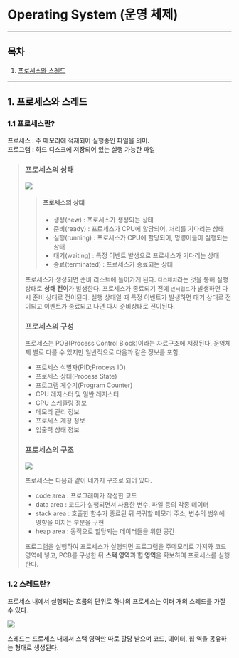 # Operating System (운영 체제)

---

## 목차

1. [프로세스와 스레드](#1-프로세스와-스레드)

---

## 1. 프로세스와 스레드

### 1.1 프로세스란?

프로세스 : 주 메모리에 적재되어 실행중인 파일을 의미.<br>프로그램 : 하드 디스크에 저장되어 있는 실행 가능한 파일

> ### 프로세스의 상태
>
> ![](https://miro.medium.com/max/652/0*g5eqOhLlurGLIz_3.jpg)
>
> > #### 프로세스의 상태
> >
> > - 생성(new) : 프로세스가 생성되는 상태
> > - 준비(ready) : 프로세스가 CPU에 할당되어, 처리를 기다리는 상태
> > - 실행(running) : 프로세스가 CPU에 할당되어, 명령어들이 실행되는 상태
> > - 대기(waiting) : 특정 이벤트 발생으로 프로세스가 기다리는 상태
> > - 종료(terminated) : 프로세스가 종료되는 상태
>
> 프로세스가 생성되면 준비 리스트에 들어가게 된다. ``디스패치``라는 것을 통해 실행 상태로 **상태 전이**가 발생한다. 프로세스가 종료되기 전에 ``인터럽트``가 발생하면 다시 준비 상태로 전이된다. 실행 상태일 때 특정 이벤트가 발생하면 대기 상태로 전이되고 이벤트가 종료되고 나면 다시 준비상태로 전이된다.
>
> ### 프로세스의 구성
>
> 프로세스는 POB(Process Control Block)이라는 자료구조에 저장된다. 운영체제 별로 다를 수 있지만 일반적으로 다음과 같은 정보를 포함.
>
> - 프로세스 식별자(PID;Process ID)
> - 프로세스 상태(Process State)
> - 프로그램 계수기(Program Counter)
> - CPU 레지스터 및 일반 레지스터
> - CPU 스케줄링 정보
> - 메모리 관리 정보
> - 프로세스 계정 정보
> - 입출력 상태 정보
>
> ### 프로세스의 구조
>
> ![](https://kyun2da.dev/static/71f2accb4cd3c9809a2be633d413a9da/c1b63/process.png)
>
> 프로세스는 다음과 같이 네가지 구조로 되어 있다.
>
> - code area : 프로그래머가 작성한 코드
> - data area : 코드가 실행되면서 사용한 변수, 파일 등의 각종 데이터
> - stack area : 호출한 함수가 종료된 뒤 복귀할 메모리 주소, 변수의 범위에 영향을 미치는 부분을 구현
> - heap area : 동적으로 할당되는 데이터들을 위한 공간
>
> 프로그램을 실행하여 프로세스가 실행되면 프로그램을 주메모리로 가져와 코드영역에 넣고, PCB를 구성한 뒤 **스택 영역과 힙 영역**을 확보하여 프로세스를 실행한다.

### 1.2 스레드란?

프로세스 내에서 실행되는 흐름의 단위로 하나의 프로세스는 여러 개의 스레드를 가질 수 있다.

![](https://gmlwjd9405.github.io/images/os-process-and-thread/thread.png)

스레드는 프로세스 내에서 스택 영역만 따로 할당 받으며 코드, 데이터, 힙 역을 공유하는 형태로 생성된다.

